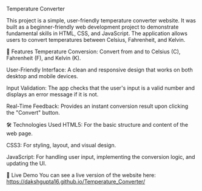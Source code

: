 Temperature Converter

This project is a simple, user-friendly temperature converter website. It was built as a beginner-friendly web development project to demonstrate fundamental skills in HTML, CSS, and JavaScript. The application allows users to convert temperatures between Celsius, Fahrenheit, and Kelvin.

🚀 Features
Temperature Conversion: Convert from and to Celsius (C), Fahrenheit (F), and Kelvin (K).

User-Friendly Interface: A clean and responsive design that works on both desktop and mobile devices.

Input Validation: The app checks that the user's input is a valid number and displays an error message if it is not.

Real-Time Feedback: Provides an instant conversion result upon clicking the "Convert" button.

🛠️ Technologies Used
HTML5: For the basic structure and content of the web page.

CSS3: For styling, layout, and visual design.

JavaScript: For handling user input, implementing the conversion logic, and updating the UI.

🔗 Live Demo
You can see a live version of the website here:
https://dakshgupta16.github.io/Temperature_Converter/
